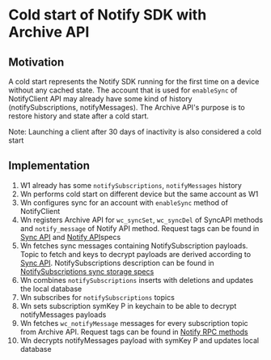 # Cold start of Notify SDK with Archive API

## Motivation

A cold start represents the Notify SDK running for the first time on a device without any cached state. The account that is used for `enableSync` of NotifyClient API may already have some kind of history (notifySubscriptions, notifyMessages). The Archive API's purpose is to restore history and state after a cold start.

Note: Launching a client after 30 days of inactivity is also considered a cold start

## Implementation

1. W1 already has some `notifySubscriptions`, `notifyMessages` history
2. Wn performs cold start on different device but the same account as W1
3. Wn configures sync for an account with `enableSync` method of NotifyClient
4. Wn registers Archive API for `wc_syncSet`, `wc_syncDel` of SyncAPI methods and `notify_message` of Notify API method. Request tags can be found in [Sync API](../core/sync/rpc-methods.md) and [Notify API](./rpc-methods.md)specs
5. Wn fetches sync messages containing NotifySubscription payloads. Topic to fetch and keys to decrypt payloads are derived according to [Sync API](../core/sync/readme.md). NotifySubscriptions description can be found in [NotifySubscriptions sync storage specs](./usage-of-sync-api.md)
6. Wn combines `notifySubscriptions` inserts with deletions and updates the local database
7. Wn subscribes for `notifySubscriptions` topics
8. Wn sets subscription symKey P in keychain to be able to decrypt notifyMessages payloads
9. Wn fetches `wc_notifyMessage` messages for every subscription topic from Archive API. Request tags can be found in [Notify RPC methods](./rpc-methods.md)
10. Wn decrypts notifyMessages payload with symKey P and updates local database
